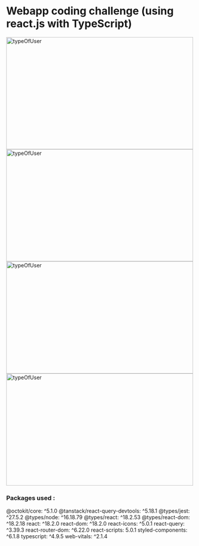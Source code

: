 # Webapp coding challenge (using react.js with TypeScript)



<img src="https://github.com/mohammadAlsaadi/webapp-coding-challenge/assets/118960271/760a6d5d-abb1-4100-8dc8-3b1248eb160f" alt="typeOfUser" width="500" height="300">

<img src="https://github.com/mohammadAlsaadi/webapp-coding-challenge/assets/118960271/22c66df6-d438-42dd-b388-fae1d13e0fbf" alt="typeOfUser" width="500" height="300">

<img src="https://github.com/mohammadAlsaadi/webapp-coding-challenge/assets/118960271/6ac63e8a-1d0e-4b67-8430-a01144aedf11" alt="typeOfUser" width="500" height="300">

<img src="https://github.com/mohammadAlsaadi/webapp-coding-challenge/assets/118960271/31ee0d8e-0020-4694-b5c4-e01d3986134d" alt="typeOfUser" width="500" height="300">

### Packages used :
@octokit/core: ^5.1.0
@tanstack/react-query-devtools: ^5.18.1
@types/jest: ^27.5.2
@types/node: ^16.18.79
@types/react: ^18.2.53
@types/react-dom: ^18.2.18
react: ^18.2.0
react-dom: ^18.2.0
react-icons: ^5.0.1
react-query: ^3.39.3
react-router-dom: ^6.22.0
react-scripts: 5.0.1
styled-components: ^6.1.8
typescript: ^4.9.5
web-vitals: ^2.1.4

